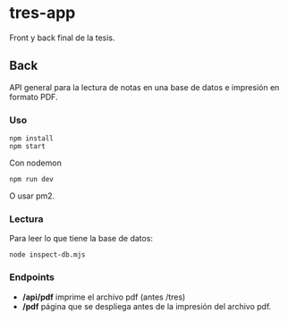 # tres-app

Front y back final de la tesis. 

## Back

API general para la lectura de notas en una base de datos e impresión en formato PDF. 

### Uso

```
npm install
npm start
```

Con nodemon

```
npm run dev
```

O usar pm2.

### Lectura

Para leer lo que tiene la base de datos: 

```
node inspect-db.mjs
```

### Endpoints

- **/api/pdf** imprime el archivo pdf (antes /tres) 
- **/pdf** página que se despliega antes de la impresión del archivo pdf. 